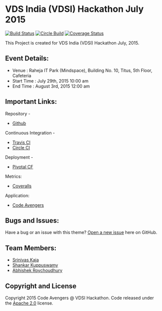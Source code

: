 # VDS India (VDSI) Hackathon July 2015
[![Build Status](https://travis-ci.org/aroychoudhury/VerizonHackathon2015.svg?branch=master)](https://travis-ci.org/aroychoudhury/VerizonHackathon2015)
[![Circle Build](https://circleci.com/gh/aroychoudhury/VerizonHackathon2015.svg?style=shield&circle-token=fea368587681addd9da791dbb7556854dc239dbe)](https://circleci.com/gh/aroychoudhury/VerizonHackathon2015)
[![Coverage Status](https://coveralls.io/repos/aroychoudhury/VerizonHackathon2015/badge.svg?branch=master&service=github)](https://coveralls.io/github/aroychoudhury/VerizonHackathon2015?branch=master)

This Project is created for VDS India (VDSI) Hackathon July, 2015.

## Event Details:

* Venue : Raheja IT Park (Mindspace), Building No. 10, Titus, 5th Floor, Cafeteria
* Start Time : July 29th, 2015 10:00 am
* End Time : August 3rd, 2015 12:00 am

## Important Links:

Repository -
* [Github](https://github.com/aroychoudhury/VerizonHackathon2015)

Continuous Integration -
* [Travis CI](https://travis-ci.org/aroychoudhury/VerizonHackathon2015)
* [Circle CI](https://circleci.com/gh/aroychoudhury/VerizonHackathon2015) 

Deployment -
* [Pivotal CF](https://console.run.pivotal.io)

Metrics:
* [Coveralls](https://coveralls.io/github/aroychoudhury/VerizonHackathon2015)

Application:
* [Code Avengers](http://codeavengerz.cfapps.io/)

## Bugs and Issues:

Have a bug or an issue with this theme? [Open a new issue](https://github.com/aroychoudhury/VerizonHackathon2015/issues) here on GitHub.

## Team Members:

* [Srinivas Kaja](https://github.com/srinivastyson)
* [Shankar Kuppuswamy](https://github.com/ShaNkar28)
* [Abhishek Roychoudhury](https://github.com/aroychoudhury)

## Copyright and License

Copyright 2015 Code Avengers @ VDSI Hackathon. Code released under the [Apache 2.0](https://github.com/aroychoudhury/VerizonHackathon2015/blob/master/LICENSE) license.
